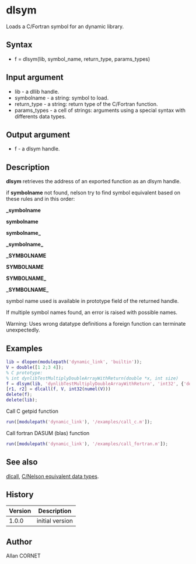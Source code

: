 # dlsym

Loads a C/Fortran symbol for an dynamic library.

## Syntax

- f = dlsym(lib, symbol_name, return_type, params_types)

## Input argument

- lib - a dllib handle.
- symbolname - a string: symbol to load.
- return_type - a string: return type of the C/Fortran function.
- params_types - a cell of strings: arguments using a special syntax with differents data types.

## Output argument

- f - a dlsym handle.

## Description

  <p><b>dlsym</b> retrieves the address of an exported function as an dlsym handle.</p>
  <p>if <b>symbolname</b> not found, nelson try to find symbol equivalent based on these rules and in this order:</p>
  <p>
    <b>_symbolname</b>
  </p>
  <p>
    <b>symbolname</b>
  </p>
  <p>
    <b>symbolname_</b>
  </p>
  <p>
    <b>_symbolname_</b>
  </p>
  <p>
    <b>_SYMBOLNAME</b>
  </p>
  <p>
    <b>SYMBOLNAME</b>
  </p>
  <p>
    <b>SYMBOLNAME_</b>
  </p>
  <p>
    <b>_SYMBOLNAME_</b>
  </p>
  <p>symbol name used is available in prototype field of the returned handle.</p>
  <p>If multiple symbol names found, an error is raised with possible names.</p>
  <p/>
  <p>Warning: Uses wrong datatype definitions a foreign function can terminate unexpectedly.</p>

## Examples

```matlab
lib = dlopen(modulepath('dynamic_link', 'builtin'));
V = double([1 2;3 4]);
% C prototype:
% int dynlibTestMultiplyDoubleArrayWithReturn(double *x, int size)
f = dlsym(lib, 'dynlibTestMultiplyDoubleArrayWithReturn', 'int32', {'doublePtr', 'int32'});
[r1, r2] = dlcall(f, V, int32(numel(V)))
delete(f);
delete(lib);
```

Call C getpid function

```matlab
run([modulepath('dynamic_link'), '/examples/call_c.m']);
```

Call fortran DASUM (blas) function

```matlab
run([modulepath('dynamic_link'), '/examples/call_fortran.m']);
```

## See also

[dlcall](dlcall.md), [C/Nelson equivalent data types](C_datatype.md).

## History

| Version | Description     |
| ------- | --------------- |
| 1.0.0   | initial version |

## Author

Allan CORNET
